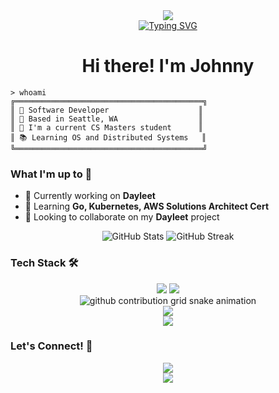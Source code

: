 <!-- Header Banner -->
<div align="center">
  <img src="https://capsule-render.vercel.app/api?type=slice&color=0C1021&height=200&section=header&text=Console.log('Hello%20World')&fontSize=40&fontColor=00FF41&fontAlign=70&fontAlignY=25&rotate=8&desc=chmod%20+x%20life.sh&descSize=15&descAlign=80&descAlignY=45" />
</div>

<!-- Typing SVG -->
<div align="center">
  <a href="https://git.io/typing-svg">
    <img src="https://readme-typing-svg.herokuapp.com?font=Fira+Code&pause=1000&color=F75C7E&center=true&vCenter=true&width=435&lines=Full+Stack+Developer;Open+Source+Enthusiast;Always+learning+new+things" alt="Typing SVG" />
  </a>
</div>

<h1 align="center">Hi there! I'm Johnny</h1>

<!-- About Me Section -->
```terminal
> whoami
╔══════════════════════════════════════════╗
║ 🚀 Software Developer                    ║
║ 📍 Based in Seattle, WA                  ║
║ 💼 I'm a current CS Masters student      ║
║ 📚 Learning OS and Distributed Systems   ║
╚══════════════════════════════════════════╝
```

<!-- Current Status -->
### What I'm up to 🎯
- 🔭 Currently working on **Dayleet**
- 🌱 Learning **Go, Kubernetes, AWS Solutions Architect Cert**
- 👯 Looking to collaborate on my **Dayleet** project

<!-- Stats -->
<div align="center">
  <img src="https://github-readme-stats.vercel.app/api?username=go-johnnyhe&show_icons=true&theme=radical" alt="GitHub Stats" />
  <img src="https://github-readme-streak-stats.herokuapp.com/?user=go-johnnyhe&theme=radical" alt="GitHub Streak" />
</div>

<!-- Skills -->
### Tech Stack 🛠
<div align="center">
  <img src="https://img.shields.io/badge/-JavaScript-F7DF1E?style=for-the-badge&logo=javascript&logoColor=black" />
  <img src="https://img.shields.io/badge/-Python-3776AB?style=for-the-badge&logo=python&logoColor=white" />
  <!-- Add more badges for your tech stack -->
</div>

<!-- Contribution Snake -->
<div align="center">
  <picture>
    <source media="(prefers-color-scheme: dark)" srcset="https://raw.githubusercontent.com/go-johnnyhe/go-johnnyhe/output/github-contribution-grid-snake-dark.svg">
    <source media="(prefers-color-scheme: light)" srcset="https://raw.githubusercontent.com/go-johnnyhe/go-johnnyhe/output/github-contribution-grid-snake.svg">
    <img alt="github contribution grid snake animation" src="https://raw.githubusercontent.com/go-johnnyhe/go-johnnyhe/output/github-contribution-grid-snake.svg">
  </picture>
</div>

<!-- GitHub Activity Graph -->
<div align="center">
  <img src="https://activity-graph.herokuapp.com/graph?username=go-johnnyhe&theme=redical" />
</div>

<!-- Profile Views Counter -->
<div align="center">
  <img src="https://komarev.com/ghpvc/?username=go-johnnyhe&color=blueviolet" />
</div>

<!-- Connect with me -->
### Let's Connect! 🤝
<div align="center">
  <a href="https://www.linkedin.com/in/johnnyhe7/">
    <img src="https://img.shields.io/badge/LinkedIn-0077B5?style=for-the-badge&logo=linkedin&logoColor=white" />
  </a>
  <!-- Add more social links -->
</div>

<!-- Footer -->
<div align="center">
  <img src="https://capsule-render.vercel.app/api?type=waving&color=gradient&height=100&section=footer" />
</div>
